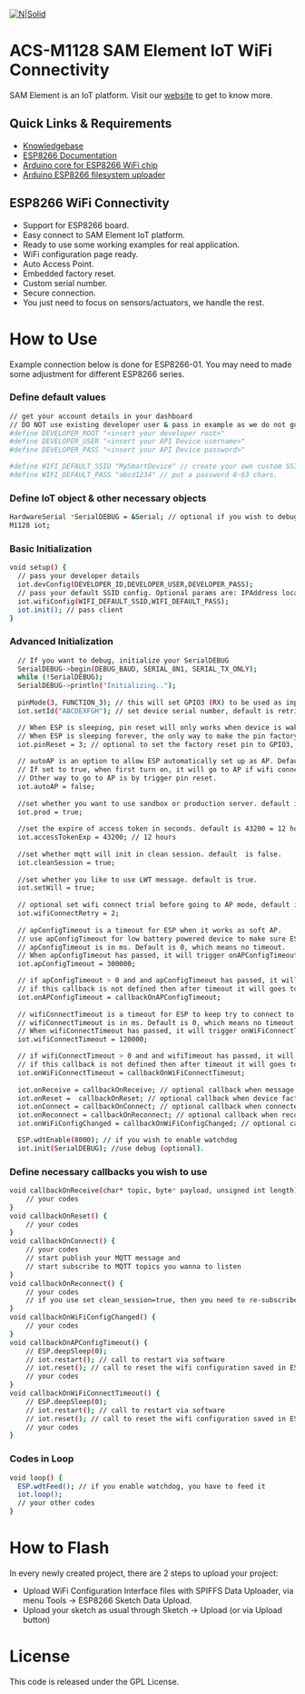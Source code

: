 [![N|Solid](https://www.samelement.com/img/logo/logo-final-100x100.png)](https://www.samelement.com/img/logo/logo-final-100x100.png)
# ACS-M1128 SAM Element IoT WiFi Connectivity

SAM Element is an IoT platform. Visit our [website](https://www.samelement.com) to get to know more.

## Quick Links & Requirements
  - [Knowledgebase](https://ask.samelement.com)
  - [ESP8266 Documentation](https://arduino-esp8266.readthedocs.io/en/latest/index.html)
  - [Arduino core for ESP8266 WiFi chip](https://github.com/esp8266/Arduino)
  - [Arduino ESP8266 filesystem uploader](https://github.com/esp8266/arduino-esp8266fs-plugin)

## ESP8266 WiFi Connectivity
  - Support for ESP8266 board.
  - Easy connect to SAM Element IoT platform.
  - Ready to use some working examples for real application.
  - WiFi configuration page ready.
  - Auto Access Point.
  - Embedded factory reset.
  - Custom serial number.
  - Secure connection.
  - You just need to focus on sensors/actuators, we handle the rest.

# How to Use

Example connection below is done for ESP8266-01. You may need to made some adjustment for different ESP8266 series.
### Define default values
```sh
// get your account details in your dashboard
// DO NOT use existing developer user & pass in example as we do not guarantee it will work and for how long.
#define DEVELOPER_ROOT "<insert your developer root>" 
#define DEVELOPER_USER "<insert your API Device username>"
#define DEVELOPER_PASS "<insert your API Device password>"

#define WIFI_DEFAULT_SSID "MySmartDevice" // create your own custom SSID
#define WIFI_DEFAULT_PASS "abcd1234" // put a password 8-63 chars.
```

### Define IoT object & other necessary objects
```sh
HardwareSerial *SerialDEBUG = &Serial; // optional if you wish to debug
M1128 iot;
```

### Basic Initialization
```sh
void setup() {  
  // pass your developer details
  iot.devConfig(DEVELOPER_ID,DEVELOPER_USER,DEVELOPER_PASS);
  // pass your default SSID config. Optional params are: IPAddress localip, IPAddress gateway, IPAddress subnet
  iot.wifiConfig(WIFI_DEFAULT_SSID,WIFI_DEFAULT_PASS); 
  iot.init(); // pass client
}
```

### Advanced Initialization
```sh
  // If you want to debug, initialize your SerialDEBUG
  SerialDEBUG->begin(DEBUG_BAUD, SERIAL_8N1, SERIAL_TX_ONLY);
  while (!SerialDEBUG);
  SerialDEBUG->println("Initializing..");
  
  pinMode(3, FUNCTION_3); // this will set GPIO3 (RX) to be used as input
  iot.setId("ABCDEXFGH"); // set device serial number, default is retrieved from ESP.getChipId()

  // When ESP is sleeping, pin reset will only works when device is waking up.
  // When ESP is sleeping forever, the only way to make the pin factory reset to work is by trigger it while you turn it on. 
  iot.pinReset = 3; // optional to set the factory reset pin to GPIO3, default is GPIO3
  
  // autoAP is an option to allow ESP automatically set up as AP. Default value is false
  // If set to true, when first turn on, it will go to AP if wifi connect failed.
  // Other way to go to AP is by trigger pin reset.
  iot.autoAP = false;
  
  //set whether you want to use sandbox or production server. default is sandbox (prod=false).
  iot.prod = true;
  
  //set the expire of access token in seconds. default is 43200 = 12 hours. max is 49 days.
  iot.accessTokenExp = 43200; // 12 hours
  
  //set whether mqtt will init in clean session. default  is false.
  iot.cleanSession = true;
  
  //set whether you like to use LWT message. default is true.
  iot.setWill = true;
  
  // optional set wifi connect trial before going to AP mode, default is 1  
  iot.wifiConnectRetry = 2; 
  
  // apConfigTimeout is a timeout for ESP when it works as soft AP.
  // use apConfigTimeout for low battery powered device to make sure ESP not work as AP too long. 
  // apConfigTimeout is in ms. Default is 0, which means no timeout.
  // When apConfigTimeout has passed, it will trigger onAPConfigTimeout.
  iot.apConfigTimeout = 300000;

  // if apConfigTimeout > 0 and and apConfigTimeout has passed, it will trigger a callback you can define here.
  // if this callback is not defined then after timeout it will goes to deep sleep.
  iot.onAPConfigTimeout = callbackOnAPConfigTimeout; 
  
  // wifiConnectTimeout is a timeout for ESP to keep try to connect to a WiFi AP.
  // wifiConnectTimeout is in ms. Default is 0, which means no timeout.
  // When wifiConnectTimeout has passed, it will trigger onWiFiConnectTimeout.
  iot.wifiConnectTimeout = 120000;

  // if wifiConnectTimeout > 0 and and wifiTimeout has passed, it will trigger a callback you can define here.
  // if this callback is not defined then after timeout it will goes to deep sleep.
  iot.onWiFiConnectTimeout = callbackOnWiFiConnectTimeout; 
  
  iot.onReceive = callbackOnReceive; // optional callback when message received
  iot.onReset =  callbackOnReset; // optional callback when device factory reset pressed
  iot.onConnect = callbackOnConnect; // optional callback when connected to server
  iot.onReconnect = callbackOnReconnect; // optional callback when reconnected to server
  iot.onWiFiConfigChanged = callbackOnWiFiConfigChanged; // optional callback when wifi config changed

  ESP.wdtEnable(8000); // if you wish to enable watchdog
  iot.init(SerialDEBUG); //use debug (optional).
```

### Define necessary callbacks you wish to use
```sh
void callbackOnReceive(char* topic, byte* payload, unsigned int length) {
    // your codes
}
void callbackOnReset() {
    // your codes
}
void callbackOnConnect() {
    // your codes
    // start publish your MQTT message and
    // start subscribe to MQTT topics you wanna to listen
}
void callbackOnReconnect() {
    // your codes
    // if you use set clean_session=true, then you need to re-subscribe here
}
void callbackOnWiFiConfigChanged() {
    // your codes
}
void callbackOnAPConfigTimeout() {
    // ESP.deepSleep(0);
    // iot.restart(); // call to restart via software
    // iot.reset(); // call to reset the wifi configuration saved in ESP, this will trigger onReset()
    // your codes
}
void callbackOnWiFiConnectTimeout() {
    // ESP.deepSleep(0);
    // iot.restart(); // call to restart via software
    // iot.reset(); // call to reset the wifi configuration saved in ESP, this will trigger onReset()
    // your codes
}
```

### Codes in Loop
```sh
void loop() {
  ESP.wdtFeed(); // if you enable watchdog, you have to feed it
  iot.loop();
  // your other codes
}
```

# How to Flash

In every newly created project, there are 2 steps to upload your project:
* Upload WiFi Configuration Interface files with SPIFFS Data Uploader, via menu Tools -> ESP8266 Sketch Data Upload.
* Upload your sketch as usual through Sketch -> Upload (or via Upload button)


# License

This code is released under the GPL License.
